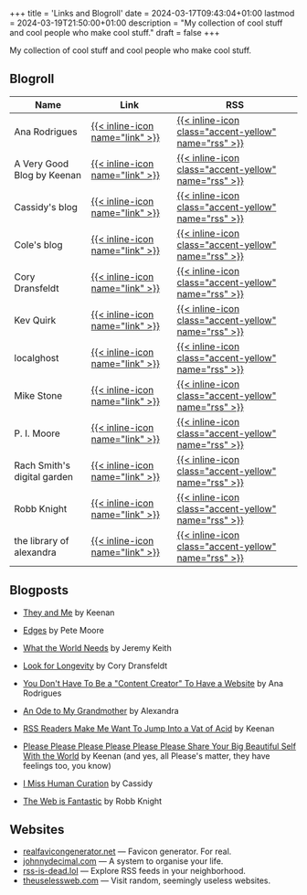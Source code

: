 +++
title = 'Links and Blogroll'
date = 2024-03-17T09:43:04+01:00
lastmod = 2024-03-19T21:50:00+01:00
description = "My collection of cool stuff and cool people who make cool stuff."
draft = false
+++

My collection of cool stuff and cool people who make cool stuff.

## Blogroll

| Name                          | Link                                                              | RSS
|---                            | ---                                                               | ---
| Ana Rodrigues                 | [{{< inline-icon name="link" >}}](https://ohelloana.blog/posts/)  | [{{< inline-icon class="accent-yellow" name="rss" >}}](https://ohhelloana.blog/feed.xml)
| A Very Good Blog by Keenan    | [{{< inline-icon name="link" >}}](https://gkeenan.co/avgb)        | [{{< inline-icon class="accent-yellow" name="rss" >}}](https://gkeenan.co/avgb/?format=rss)
| Cassidy's blog                | [{{< inline-icon name="link" >}}](https://blog.cassidoo.co)       | [{{< inline-icon class="accent-yellow" name="rss" >}}](https://blog.cassidoo.co/rss.xml)
| Cole's blog                   | [{{< inline-icon name="link" >}}](https://coleb.blog)             | [{{< inline-icon class="accent-yellow" name="rss" >}}](https://coleb.blog/posts_feed)
| Cory Dransfeldt               | [{{< inline-icon name="link" >}}](https://coryd.dev)              | [{{< inline-icon class="accent-yellow" name="rss" >}}](https://feedpress.me/coryd)
| Kev Quirk                     | [{{< inline-icon name="link" >}}](https://kevquirk.com)           | [{{< inline-icon class="accent-yellow" name="rss" >}}](https://kevquirk.com/feed)
| localghost                    | [{{< inline-icon name="link" >}}](https://localghost.dev)         | [{{< inline-icon class="accent-yellow" name="rss" >}}](https://localghost.dev/feed.xml)
| Mike Stone                    | [{{< inline-icon name="link" >}}](https://mikestone.me)           | [{{< inline-icon class="accent-yellow" name="rss" >}}](https://mikestone.me/feed.xml)
| P. I. Moore                   | [{{< inline-icon name="link" >}}](https://pimoore.ca)             | [{{< inline-icon class="accent-yellow" name="rss" >}}](https://pimoore.ca/feed.xml)
| Rach Smith's digital garden   | [{{< inline-icon name="link" >}}](https://rachsmith.com)          | [{{< inline-icon class="accent-yellow" name="rss" >}}](https://rachsmith.com/feed.xml)
| Robb Knight                   | [{{< inline-icon name="link" >}}](https://rknight.me/blog/)       | [{{< inline-icon class="accent-yellow" name="rss" >}}](https://rknight.me/subscribe/posts/rss.xml)
| the library of alexandra      | [{{< inline-icon name="link" >}}](https://library.xandra.cc)      | [{{< inline-icon class="accent-yellow" name="rss" >}}](https://library.xandra.cc/feed/?type=rss)

## Blogposts

- [They and Me](https://gkeenan.co/avgb/they-and-me) by Keenan

- [Edges](https://pimoore.ca/2023/11/26/edges.html) by Pete Moore

- [What the World Needs](https://adactio.com/journal/20996) by Jeremy Keith

- [Look for Longevity](https://coryd.dev/posts/2024/look-for-longevity/) by
  Cory Dransfeldt

- [You Don't Have To Be a "Content Creator" To Have a
  Website](https://ohhelloana.blog/just-get-a-website/) by Ana Rodrigues

- [An Ode to My Grandmother](https://library.xandra.cc/gloria/) by Alexandra

- [RSS Readers Make Me Want To Jump Into a Vat of
  Acid](https://gkeenan.co/avgb/rss-readers-make-me-want-to-jump-into-a-vat-of-acid)
  by Keenan

- [Please Please Please Please Please Please Share Your Big Beautiful Self With
  the
  World](https://gkeenan.co/avgb/please-please-please-please-please-please-share-your-big-dumb-beautiful-self-with-the-world)
  by Keenan (and yes, all Please's matter, they have feelings too, you know)

- [I Miss Human Curation](https://blog.cassidoo.co/post/human-curation/) by
  Cassidy

- [The Web is Fantastic](https://rknight.me/blog/the-web-is-fantastic/) by Robb
  Knight

## Websites

- [realfavicongenerator.net](https://realfavicongenerator.net) &mdash; Favicon
  generator. For real.
- [johnnydecimal.com](https://johnnydecimal.com) &mdash; A system to organise your life.
- [rss-is-dead.lol](https://rss-is-dead.lol) &mdash; Explore RSS feeds in your
  neighborhood.
- [theuselessweb.com](https://theuselessweb.com) &mdash; Visit random, seemingly
  useless websites.
